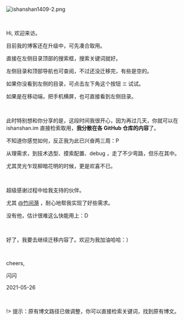 
<!-- 未来这个文件名要改成 README -->


![ishanshan1409-2.png](http://ishanshan.zoomquiet.top/share/ishanshan1409-2.png?imageView2/2/w/100)

<br>

Hi, 欢迎来访。

目前我的博客还在升级中，可先凑合取用。

直接在左侧目录顶部的搜索框，搜索关键词就好。

左侧目录和顶部导航也可查阅，不过还没迁移完，有些是空的。

如果你没看到左侧的目录，可点击左下角这个按钮 `三` 试试。

如果是在移动端，把手机横屏，也可直接看到左侧目录。

<br>

此时特别想和你分享的是，这段时间我很开心，因为再过几天，你就可以在 ishanshan.im 直接检索取用，**我分散在各 GitHub 仓库的内容**了。

不知道你感觉如何，反正我为此已兴奋两三周：P

从理需求，到技术选型、摸索配置、debug ，走了不少弯路，但乐在其中。

尤其灵光乍现柳暗花明的时候，更是欢喜不已。

<br>

超级感谢过程中给我支持的伙伴。

尤其 [@竹间漪](https://weibo.com/u/1219497082) ，耐心地帮我实现了好些需求。

没有他，估计很难这么快能用上：D

<br>


好了，我要去继续迁移内容了。欢迎为我加油哈哈：）




<br>

cheers,

闪闪

2021-05-26

<br>

!> 提示：原有博文路径已做调整，你可以直接检索关键词，找到原有博文。
